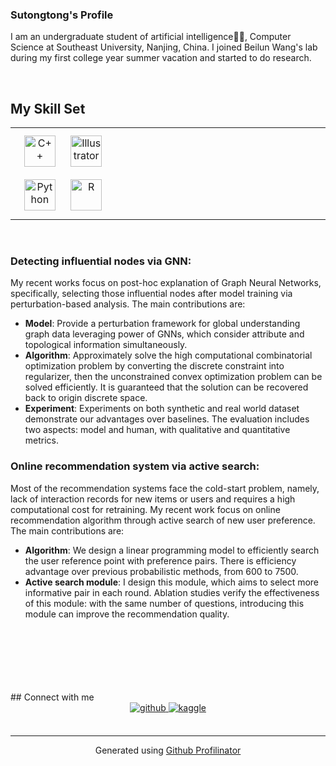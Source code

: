 

### Sutongtong's Profile  
I am an undergraduate student of artificial intelligence🧑‍💻, Computer Science at Southeast University, Nanjing, China. I joined Beilun Wang's lab during my first college year summer vacation and started to do research.  
  

<br/>  


## My Skill Set  
<table><tr><td valign="top" width="33%">

<div align="center">  
<img style="margin: 10px" src="https://profilinator.rishav.dev/skills-assets/cplusplus-original.svg" alt="C++" height="50" />  
<img style="margin: 10px" src="https://profilinator.rishav.dev/skills-assets/adobe_illustrator-icon.svg" alt="Illustrator" height="50" />  
<img style="margin: 10px" src="https://profilinator.rishav.dev/skills-assets/python-original.svg" alt="Python" height="50" />  
<img style="margin: 10px" src="https://profilinator.rishav.dev/skills-assets/r.svg" alt="R" height="50" />  
</div>

</td><td valign="top" width="33%">



</td><td valign="top" width="33%">



</td></tr></table>  

<br/>  






### Detecting influential nodes via GNN:  
My recent works focus on post-hoc explanation of Graph Neural Networks, specifically, selecting those influential nodes after model training via perturbation-based analysis. The main contributions are:
- **Model**: Provide a perturbation framework for global understanding graph data leveraging power of GNNs, which consider attribute and topological information simultaneously. 
- **Algorithm**: Approximately solve the high computational combinatorial optimization problem by converting the discrete constraint into regularizer, then the unconstrained convex optimization problem can be solved efficiently. It is guaranteed that the solution can be recovered back to origin discrete space.
- **Experiment**: Experiments on both synthetic and real world dataset demonstrate our advantages over baselines. The evaluation includes two aspects: model and human, with qualitative and quantitative metrics.
<!-- ![](https://Sutongtong233.github.io/static/app_sale.png)   -->
<!-- ![](https://Sutongtong233.github.io/static/cora.png)  -->

### Online recommendation system via active search:  
Most of the recommendation systems face the cold-start problem, namely, lack of interaction records for new items or users and requires a high computational cost for retraining. My recent work focus on online recommendation algorithm through active search of new user preference. The main contributions are:
- **Algorithm**: We design a linear programming model to efficiently search the user reference point with preference pairs. There is efficiency advantage over previous probabilistic methods, from $600$ to $7500$.
- **Active search module**: I design this module, which aims to select more informative pair in each round. Ablation studies verify the effectiveness of this module: with the same number of questions, introducing this module can improve the recommendation quality. 

<!-- ![](https://Sutongtong233.github.io/static/easilp.png)    -->

<br/>  

  

<br/>  

  

<br/>  

  

<br/>  

  

<br/>  


<br />
## Connect with me  
<div align="center">
<a href="https://github.com/Sutongtong233" target="_blank">
<img src=https://img.shields.io/badge/github-%2324292e.svg?&style=for-the-badge&logo=github&logoColor=white alt=github style="margin-bottom: 5px;" />
</a>
<a href="https://www.kaggle.com/Tongtong Su" target="_blank">
<img src=https://img.shields.io/badge/kaggle-%2344BAE8.svg?&style=for-the-badge&logo=kaggle&logoColor=white alt=kaggle style="margin-bottom: 5px;" />
</a>  
</div>  
  

<br/>  

----
<div align="center">Generated using <a href="https://profilinator.rishav.dev/" target="_blank">Github Profilinator</a></div>
